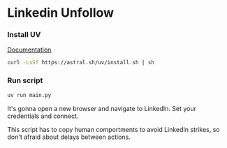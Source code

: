 # Linkedin Unfollow

### Install UV

[Documentation](https://docs.astral.sh/uv/getting-started/installation/)

```sh
curl -LsSf https://astral.sh/uv/install.sh | sh
```

### Run script

```sh
uv run main.py
```

It's gonna open a new browser and navigate to LinkedIn. Set your credentials and connect.

This script has to copy human comportments to avoid LinkedIn strikes, so don't afraid about delays between actions.